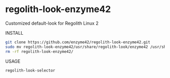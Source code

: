 # regolith-look-enzyme42
Customized default-look for Regolith Linux 2 

INSTALL
```bash
git clone https://github.com/enzyme42/regolith-look-enzyme42.git
sudo mv regolith-look-enzyme42/usr/share/regolith-look/enzyme42 /usr/share/regolith-look/enzyme42
rm -rf regolith-look-enzyme42/
```

USAGE
```bash
regolith-look-selector
```
